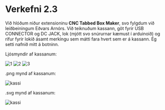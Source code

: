 # Verkefni 2.3

Við hlóðum niður extensioninu **CNC Tabbed Box Maker**, svo fylgdum við leiðbeiningum Eðvars Arnórs. Við teiknuðum kassann, göt fyrir USB CONNECTOR og DC JACK, lok (mjótt svo snúrurnar kæmust í arduinoið) og rifur fyrir lokið ásamt merkingu sem mátti fara hvert sem er á kassann. Ég setti nafnið mitt á botninn. 

Ljósmyndir af kassanum:

![1](https://user-images.githubusercontent.com/100709468/162219440-4e9c33b4-9b1a-43d1-b923-81db9b5ec4ba.jpg)
![2](https://user-images.githubusercontent.com/100709468/162219478-b9f942e5-a893-475c-93b4-930c4e9b2bce.jpg)
![3](https://user-images.githubusercontent.com/100709468/162219497-ed828ea9-5158-4bc7-b76f-1efb2f656256.jpg)

.png mynd af kassanum:

![kassi](https://user-images.githubusercontent.com/100709468/161438358-b0d30144-6549-47f4-9fe1-2128cd8c248f.png)

.svg mynd af kassanum:

![kassi](https://user-images.githubusercontent.com/100709468/161438368-431631a9-8a07-4317-a886-9c2945ffaf45.svg)
